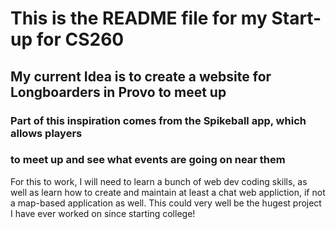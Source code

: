 # This is the README file for my Start-up for CS260
## My current Idea is to create a website for Longboarders in Provo to meet up
### Part of this inspiration comes from the Spikeball app, which allows players 
### to meet up and see what events are going on near them
For this to work, I will need to learn a bunch of web dev coding skills, as well as learn how to create and maintain at least a chat web appliction, if not a map-based application as well. This could very well be the hugest project I have ever worked on since starting college!
